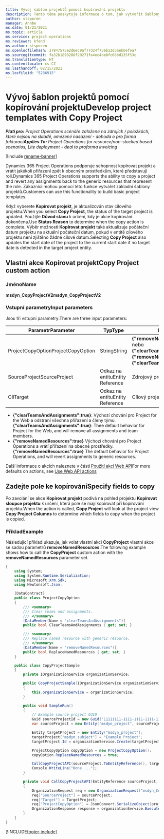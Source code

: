 ```yaml
---
title: Vývoj šablon projektů pomocí kopírování projektu
description: Tento téma poskytuje informace o tom, jak vytvořit šablony projektu pomocí vlastní akce Kopírovat projekt.
author: stsporen
manager: Annbe
ms.date: 01/21/2021
ms.topic: article
ms.service: project-operations
ms.reviewer: kfend
ms.author: stsporen
ms.openlocfilehash: 27847575e2d6ec9af77d24f756b13d3aeb0efea7
ms.sourcegitcommit: fa32b1893286f20271fa4ec4be8fc68bd135f53c
ms.translationtype: HT
ms.contentlocale: cs-CZ
ms.lasthandoff: 02/15/2021
ms.locfileid: "5286915"
---
```

# <a name="develop-project-templates-with-copy-project"></a><span data-ttu-id="0cb99-103">Vývoj šablon projektů pomocí kopírování projektu</span><span class="sxs-lookup"><span data-stu-id="0cb99-103">Develop project templates with Copy Project</span></span>

<span data-ttu-id="0cb99-104">_**Platí pro:** Project Operations scénáře založené na zdrojích / položkách, které nejsou na skladě, omezené nasazení - dohoda o pro forma fakturaci_</span><span class="sxs-lookup"><span data-stu-id="0cb99-104">_**Applies To:** Project Operations for resource/non-stocked based scenarios, Lite deployment - deal to proforma invoicing_</span></span>

[!include [rename-banner](~/includes/cc-data-platform-banner.md)]

<span data-ttu-id="0cb99-105">Dynamics 365 Project Operations podporuje schopnost kopírovat projekt a vrátit jakékoli přiřazení zpět k obecným prostředkům, které představují roli.</span><span class="sxs-lookup"><span data-stu-id="0cb99-105">Dynamics 365 Project Operations supports the ability to copy a project and revert any assignments back to the generic resources that represent the role.</span></span> <span data-ttu-id="0cb99-106">Zákazníci mohou pomocí této funkce vytvářet základní šablony projektů.</span><span class="sxs-lookup"><span data-stu-id="0cb99-106">Customers can use this functionality to build basic project templates.</span></span>

<span data-ttu-id="0cb99-107">Když vyberete **Kopírovat projekt**, je aktualizován stav cílového projektu.</span><span class="sxs-lookup"><span data-stu-id="0cb99-107">When you select **Copy Project**, the status of the target project is updated.</span></span> <span data-ttu-id="0cb99-108">Použijte **Důvod stavu** k určení, kdy je akce kopírování dokončena.</span><span class="sxs-lookup"><span data-stu-id="0cb99-108">Use **Status Reason** to determine when the copy action is complete.</span></span> <span data-ttu-id="0cb99-109">Výběr možnosti **Kopírovat projekt** také aktualizuje počáteční datum projektu na aktuální počáteční datum, pokud v entitě cílového projektu není zjištěno žádné cílové datum.</span><span class="sxs-lookup"><span data-stu-id="0cb99-109">Selecting **Copy Project** also updates the start date of the project to the current start date if no target date is detected in the target project entity.</span></span>

## <a name="copy-project-custom-action"></a><span data-ttu-id="0cb99-110">Vlastní akce Kopírovat projekt</span><span class="sxs-lookup"><span data-stu-id="0cb99-110">Copy Project custom action</span></span> 

### <a name="name"></a><span data-ttu-id="0cb99-111">Jméno</span><span class="sxs-lookup"><span data-stu-id="0cb99-111">Name</span></span> 

<span data-ttu-id="0cb99-112">**msdyn_CopyProjectV2**</span><span class="sxs-lookup"><span data-stu-id="0cb99-112">**msdyn_CopyProjectV2**</span></span>

### <a name="input-parameters"></a><span data-ttu-id="0cb99-113">Vstupní parametry</span><span class="sxs-lookup"><span data-stu-id="0cb99-113">Input parameters</span></span>
<span data-ttu-id="0cb99-114">Jsou tři vstupní parametry:</span><span class="sxs-lookup"><span data-stu-id="0cb99-114">There are three input parameters:</span></span>

| <span data-ttu-id="0cb99-115">Parametr</span><span class="sxs-lookup"><span data-stu-id="0cb99-115">Parameter</span></span>          | <span data-ttu-id="0cb99-116">Typ</span><span class="sxs-lookup"><span data-stu-id="0cb99-116">Type</span></span>   | <span data-ttu-id="0cb99-117">Hodnoty</span><span class="sxs-lookup"><span data-stu-id="0cb99-117">Values</span></span>                                                   | 
|--------------------|--------|----------------------------------------------------------|
| <span data-ttu-id="0cb99-118">ProjectCopyOption</span><span class="sxs-lookup"><span data-stu-id="0cb99-118">ProjectCopyOption</span></span>  | <span data-ttu-id="0cb99-119">String</span><span class="sxs-lookup"><span data-stu-id="0cb99-119">String</span></span> | <span data-ttu-id="0cb99-120">**{"removeNamedResources":true}** nebo **{"clearTeamsAndAssignments":true}**</span><span class="sxs-lookup"><span data-stu-id="0cb99-120">**{"removeNamedResources":true}** or **{"clearTeamsAndAssignments":true}**</span></span> |
| <span data-ttu-id="0cb99-121">SourceProject</span><span class="sxs-lookup"><span data-stu-id="0cb99-121">SourceProject</span></span>      | <span data-ttu-id="0cb99-122">Odkaz na entitu</span><span class="sxs-lookup"><span data-stu-id="0cb99-122">Entity Reference</span></span> | <span data-ttu-id="0cb99-123">Zdrojový projekt</span><span class="sxs-lookup"><span data-stu-id="0cb99-123">Source Project</span></span> |
| <span data-ttu-id="0cb99-124">Cíl</span><span class="sxs-lookup"><span data-stu-id="0cb99-124">Target</span></span>             | <span data-ttu-id="0cb99-125">Odkaz na entitu</span><span class="sxs-lookup"><span data-stu-id="0cb99-125">Entity Reference</span></span> | <span data-ttu-id="0cb99-126">Cílový projekt</span><span class="sxs-lookup"><span data-stu-id="0cb99-126">Target Project</span></span> |


- <span data-ttu-id="0cb99-127">**{"clearTeamsAndAssignments":true}**: Výchozí chování pro Project for the Web a odstraní všechna přiřazení a členy týmu.</span><span class="sxs-lookup"><span data-stu-id="0cb99-127">**{"clearTeamsAndAssignments":true}**: Thee default behavior for Project for the Web, and will remove all assignments and team members.</span></span>
- <span data-ttu-id="0cb99-128">**{"removeNamedResources":true}** Výchozí chování pro Project Operations a vrátí přiřazení na obecné prostředky.</span><span class="sxs-lookup"><span data-stu-id="0cb99-128">**{"removeNamedResources":true}** The default behavior for Project Operations, and will revert assignments to generic resources.</span></span>

<span data-ttu-id="0cb99-129">Další informace o akcích naleznete v části [Použití akcí Web API](https://docs.microsoft.com/powerapps/developer/common-data-service/webapi/use-web-api-actions)</span><span class="sxs-lookup"><span data-stu-id="0cb99-129">For more defaults on actions, see [Use Web API actions](https://docs.microsoft.com/powerapps/developer/common-data-service/webapi/use-web-api-actions)</span></span>

## <a name="specify-fields-to-copy"></a><span data-ttu-id="0cb99-130">Zadejte pole ke kopírování</span><span class="sxs-lookup"><span data-stu-id="0cb99-130">Specify fields to copy</span></span> 
<span data-ttu-id="0cb99-131">Po zavolání se akce **Kopírovat projekt** podívá na pohled projektu **Kopírovat sloupce projektu** k určení, která pole se mají kopírovat při kopírování projektu.</span><span class="sxs-lookup"><span data-stu-id="0cb99-131">When the action is called, **Copy Project** will look at the project view **Copy Project Columns** to determine which fields to copy when the project is copied.</span></span>


### <a name="example"></a><span data-ttu-id="0cb99-132">Příklad</span><span class="sxs-lookup"><span data-stu-id="0cb99-132">Example</span></span>
<span data-ttu-id="0cb99-133">Následující příklad ukazuje, jak volat vlastní akci **CopyProject** vlastní akce se sadou parametrů **removeNamedResources**.</span><span class="sxs-lookup"><span data-stu-id="0cb99-133">The following example shows how to call the **CopyProject** custom action with the **removeNamedResources** parameter set.</span></span>
```C#
{
    using System;
    using System.Runtime.Serialization;
    using Microsoft.Xrm.Sdk;
    using Newtonsoft.Json;

    [DataContract]
    public class ProjectCopyOption
    {
        /// <summary>
        /// Clear teams and assignments.
        /// </summary>
        [DataMember(Name = "clearTeamsAndAssignments")]
        public bool ClearTeamsAndAssignments { get; set; }

        /// <summary>
        /// Replace named resource with generic resource.
        /// </summary>
        [DataMember(Name = "removeNamedResources")]
        public bool ReplaceNamedResources { get; set; }
    }

    public class CopyProjectSample
    {
        private IOrganizationService organizationService;

        public CopyProjectSample(IOrganizationService organizationService)
        {
            this.organizationService = organizationService;
        }

        public void SampleRun()
        {
            // Example source project GUID
            Guid sourceProjectId = new Guid("11111111-1111-1111-1111-111111111111");
            var sourceProject = new Entity("msdyn_project", sourceProjectId);

            Entity targetProject = new Entity("msdyn_project");
            targetProject["msdyn_subject"] = "Example Project";
            targetProject.Id = organizationService.Create(targetProject);

            ProjectCopyOption copyOption = new ProjectCopyOption();
            copyOption.ReplaceNamedResources = true;

            CallCopyProjectAPI(sourceProject.ToEntityReference(), targetProject.ToEntityReference(), copyOption);
            Console.WriteLine("Done ...");
        }

        private void CallCopyProjectAPI(EntityReference sourceProject, EntityReference TargetProject, ProjectCopyOption projectCopyOption)
        {
            OrganizationRequest req = new OrganizationRequest("msdyn_CopyProjectV2");
            req["SourceProject"] = sourceProject;
            req["Target"] = TargetProject;
            req["ProjectCopyOption"] = JsonConvert.SerializeObject(projectCopyOption);
            OrganizationResponse response = organizationService.Execute(req);
        }
    }
}
```


[!INCLUDE[footer-include](../includes/footer-banner.md)]